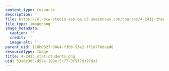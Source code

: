 ```yaml
---
content_type: resource
description: ''
file: https://ol-ocw-studio-app-qa.s3.amazonaws.com/courses/4-241j-theory-of-city-form-spring-2013/53a0e305d57e198e5c773f5f78397da3_4-241J_stat-students.png
file_type: image/png
image_metadata:
  caption: ''
  credit: ''
  image-alt: ''
parent_uid: 116b0027-00e4-f3b6-53e2-ff1d7f6daed8
resourcetype: Image
title: 4-241J_stat-students.png
uid: 53a0e305-d57e-198e-5c77-3f5f78397da3
---
```

